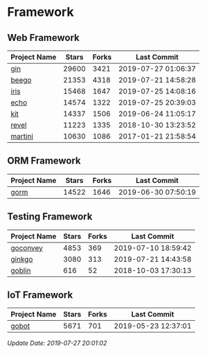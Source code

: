 # Framework

## Web Framework

| Project Name | Stars | Forks | Last Commit |
| ------------ | ----- | ----- | ----------- |
| [gin](https://github.com/gin-gonic/gin) | 29600 | 3421 | 2019-07-27 01:06:37 |
| [beego](https://github.com/astaxie/beego) | 21353 | 4318 | 2019-07-21 14:58:28 |
| [iris](https://github.com/kataras/iris) | 15468 | 1647 | 2019-07-25 14:08:16 |
| [echo](https://github.com/labstack/echo) | 14574 | 1322 | 2019-07-25 20:39:03 |
| [kit](https://github.com/go-kit/kit) | 14337 | 1506 | 2019-06-24 11:05:17 |
| [revel](https://github.com/revel/revel) | 11223 | 1335 | 2018-10-30 13:23:52 |
| [martini](https://github.com/go-martini/martini) | 10630 | 1086 | 2017-01-21 21:58:54 |

## ORM Framework

| Project Name | Stars | Forks | Last Commit |
| ------------ | ----- | ----- | ----------- |
| [gorm](https://github.com/jinzhu/gorm) | 14522 | 1646 | 2019-06-30 07:50:19 |

## Testing Framework

| Project Name | Stars | Forks | Last Commit |
| ------------ | ----- | ----- | ----------- |
| [goconvey](https://github.com/smartystreets/goconvey) | 4853 | 369 | 2019-07-10 18:59:42 |
| [ginkgo](https://github.com/onsi/ginkgo) | 3080 | 313 | 2019-07-21 14:43:58 |
| [goblin](https://github.com/franela/goblin) | 616 | 52 | 2018-10-03 17:30:13 |

## IoT Framework

| Project Name | Stars | Forks | Last Commit |
| ------------ | ----- | ----- | ----------- |
| [gobot](https://github.com/hybridgroup/gobot) | 5671 | 701 | 2019-05-23 12:37:01 |

*Update Date: 2019-07-27 20:01:02*